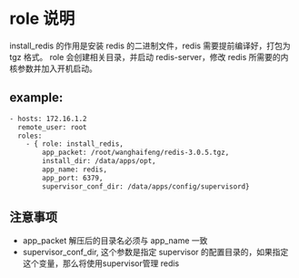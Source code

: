 # role 说明
install_redis 的作用是安装 redis 的二进制文件，redis 需要提前编译好，打包为 tgz 格式。
role 会创建相关目录，并启动 redis-server，修改 redis 所需要的内核参数并加入开机启动。 

## example:
```bash
- hosts: 172.16.1.2
  remote_user: root
  roles:
    - { role: install_redis, 
        app_packet: /root/wanghaifeng/redis-3.0.5.tgz, 
        install_dir: /data/apps/opt, 
        app_name: redis,
        app_port: 6379,
        supervisor_conf_dir: /data/apps/config/supervisord}
```

## 注意事项
- app_packet 解压后的目录名必须与 app_name 一致
- supervisor_conf_dir, 这个参数是指定 supervisor 的配置目录的，如果指定这个变量，那么将使用supervisor管理 redis
